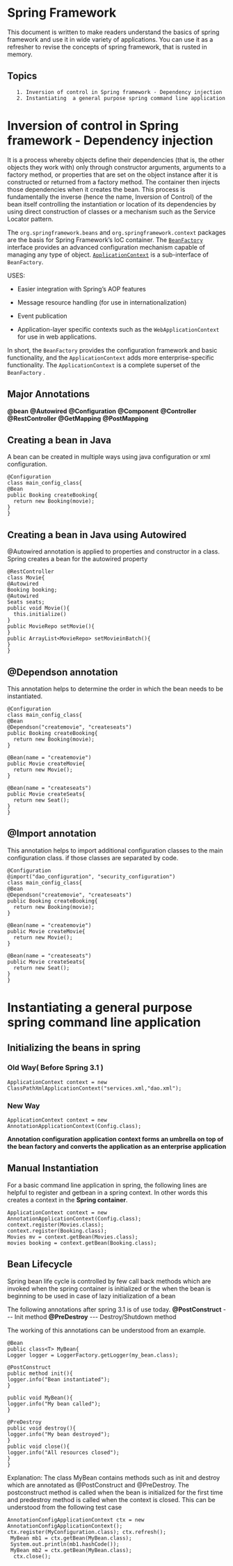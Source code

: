 # Spring Framework

This document is written to make readers understand the basics of spring framework and use it in wide variety of applications. You can use it as a refresher to revise the concepts of spring framework, that is rusted in memory. 


## Topics
       1. Inversion of control in Spring framework - Dependency injection
       2. Instantiating  a general purpose spring command line application
# Inversion of control in Spring framework - Dependency injection

It is a process whereby objects define their dependencies (that is, the other objects they work with) only through constructor arguments, arguments to a factory method, or properties that are set on the object instance after it is constructed or returned from a factory method. The container then injects those dependencies when it creates the bean. This process is fundamentally the inverse (hence the name, Inversion of Control) of the bean itself controlling the instantiation or location of its dependencies by using direct construction of classes or a mechanism such as the Service Locator pattern.

The  `org.springframework.beans`  and  `org.springframework.context`  packages are the basis for Spring Framework’s IoC container. The  [`BeanFactory`](https://docs.spring.io/spring-framework/docs/5.2.5.RELEASE/javadoc-api/org/springframework/beans/factory/BeanFactory.html)  interface provides an advanced configuration mechanism capable of managing any type of object.  [`ApplicationContext`](https://docs.spring.io/spring-framework/docs/5.2.5.RELEASE/javadoc-api/org/springframework/context/ApplicationContext.html)  is a sub-interface of  `BeanFactory`. 

  USES: 
  
-   Easier integration with Spring’s AOP features
    
-   Message resource handling (for use in internationalization)
    
-   Event publication
    
-   Application-layer specific contexts such as the  `WebApplicationContext`  for use in web applications.
    

In short, the  `BeanFactory`  provides the configuration framework and basic functionality, and the  `ApplicationContext`  adds more enterprise-specific functionality. The  `ApplicationContext`  is a complete superset of the  `BeanFactory` .

## Major Annotations
**@bean**
**@Autowired**
**@Configuration**
**@Component**
**@Controller**
**@RestController**
**@GetMapping**
**@PostMapping**

## Creating a bean in Java
A bean can be created in multiple ways using java configuration or xml configuration. 
```
@Configuration
class main_config_class{
@Bean
public Booking createBooking{
  return new Booking(movie);
}
}
```
## Creating a bean in Java using Autowired
@Autowired annotation is applied to properties and constructor in  a class. Spring creates a bean for the autowired property

```
@RestController
class Movie{
@Autowired
Booking booking;
@Autowired
Seats seats;
public void Movie(){
  this.initialize()
}
public MovieRepo setMovie(){
} 
public ArrayList<MovieRepo> setMovieinBatch(){
} 
}
```
## @Dependson annotation

This annotation helps to determine the order in which the bean needs to be instantiated.
```
@Configuration
class main_config_class{
@Bean
@Dependson("createmovie", "createseats")
public Booking createBooking{
  return new Booking(movie);
}

@Bean(name = "createmovie")
public Movie createMovie{
  return new Movie();
}

@Bean(name = "createseats")
public Movie createSeats{
  return new Seat();
}
}
```
## @Import annotation
This annotation helps to import additional configuration classes to the main configuration class. if those classes are separated by code. 
```
@Configuration
@import("dao_configuration", "security_configuration")
class main_config_class{
@Bean
@Dependson("createmovie", "createseats")
public Booking createBooking{
  return new Booking(movie);
}

@Bean(name = "createmovie")
public Movie createMovie{
  return new Movie();
}

@Bean(name = "createseats")
public Movie createSeats{
  return new Seat();
}
}
```
# Instantiating  a general purpose spring command line application

## Initializing the beans in spring 

### Old Way( Before Spring 3.1 )
```
ApplicationContext context = new ClassPathXmlApplicationContext("services.xml,"dao.xml");
```
### New Way
```
ApplicationContext context = new AnnotationApplicationContext(Config.class);
```
**Annotation configuration application context forms an umbrella on top of the bean factory and converts the application as an enterprise application**

## Manual Instantiation
For a basic command line application in spring, the following lines are helpful to register and getbean in a spring context. In other words this creates a context in the **Spring container**.
```
ApplicationContext context = new AnnotationApplicationContext(Config.class);
context.register(Movies.class);
context.register(Booking.class);
Movies mv = context.getBean(Movies.class);
movies booking = context.getBean(Booking.class);

```

## Bean Lifecycle

Spring bean life cycle is controlled by few call back methods which are invoked when the spring container is initialized or the when the bean is beginning to be used in case of lazy initialization of a bean

The following annotations after spring 3.1 is of use today. 
**@PostConstruct** --- Init method
**@PreDestroy** --- Destroy/Shutdown method

The working of this annotations can be understood from an example. 

```
@Bean
public class<T> MyBean{
Logger logger = LoggerFactory.getLogger(my_bean.class);

@PostConstruct
public method init(){
logger.info("Bean instantiated");
}

public void MyBean(){
logger.info("My bean called");
} 

@PreDestroy
public void destroy(){
logger.info("My bean destroyed");
} 
public void close(){
logger.info("All resources closed");
}
}
```
Explanation:
The class MyBean contains methods such as init and destroy which are annotated as @PostConstruct and @PreDestroy. The postconstruct method is called when the bean is initialized for the first time and predestroy method is called when the context is closed. This can be understood from the following test case

```
AnnotationConfigApplicationContext ctx = new AnnotationConfigApplicationContext(); ctx.register(MyConfiguration.class); ctx.refresh();
 MyBean mb1 = ctx.getBean(MyBean.class); 
 System.out.println(mb1.hashCode());  
 MyBean mb2 = ctx.getBean(MyBean.class); 
  ctx.close();
```
<!--stackedit_data:
eyJoaXN0b3J5IjpbMTY3ODA2Mzc0OCwyMjEzMDMxNzUsNzM3Nj
kwNjk4XX0=
-->